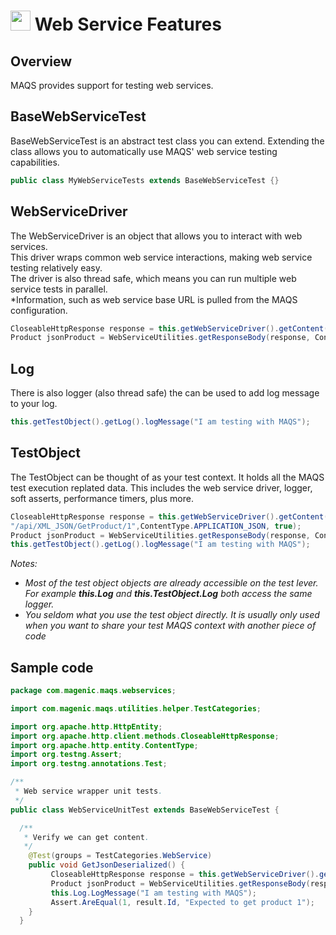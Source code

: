 # <img src="resources/MAQS.jpg" height="32" width="32"> Web Service Features

## Overview
MAQS provides support for testing web services.  


## BaseWebServiceTest
BaseWebServiceTest is an abstract test class you can extend.  Extending the class allows you to automatically use MAQS' web service testing capabilities.
```java
public class MyWebServiceTests extends BaseWebServiceTest {}
```

## WebServiceDriver
The WebServiceDriver is an object that allows you to interact with web services.  
This driver wraps common web service interactions, making web service testing relatively easy.  
The driver is also thread safe, which means you can run multiple web service tests in parallel.  
*Information, such as web service base URL is pulled from the MAQS configuration.
```java
CloseableHttpResponse response = this.getWebServiceDriver().getContent("/api/XML_JSON/GetProduct/1",ContentType.APPLICATION_JSON, true);
Product jsonProduct = WebServiceUtilities.getResponseBody(response, ContentType.APPLICATION_JSON, Product.class);
```
## Log
There is also logger (also thread safe) the can be used to add log message to your log.
```java
this.getTestObject().getLog().logMessage("I am testing with MAQS");
```
## TestObject
The TestObject can be thought of as your test context.  It holds all the MAQS test execution replated data. This includes the web service driver, logger, soft asserts, performance timers, plus more.
```java
CloseableHttpResponse response = this.getWebServiceDriver().getContent(
"/api/XML_JSON/GetProduct/1",ContentType.APPLICATION_JSON, true);
Product jsonProduct = WebServiceUtilities.getResponseBody(response, ContentType.APPLICATION_JSON, Product.class);
this.getTestObject().getLog().logMessage("I am testing with MAQS");
```
*Notes:*  
* *Most of the test object objects are already accessible on the test lever. For example **this.Log** and **this.TestObject.Log** both access the same logger.*
* *You seldom what you use the test object directly.  It is usually only used when you want to share your test MAQS context with another piece of code*

## Sample code
```java
package com.magenic.maqs.webservices;

import com.magenic.maqs.utilities.helper.TestCategories;

import org.apache.http.HttpEntity;
import org.apache.http.client.methods.CloseableHttpResponse;
import org.apache.http.entity.ContentType;
import org.testng.Assert;
import org.testng.annotations.Test;

/**
 * Web service wrapper unit tests.
 */
public class WebServiceUnitTest extends BaseWebServiceTest {

  /**
   * Verify we can get content.
   */
    @Test(groups = TestCategories.WebService)
    public void GetJsonDeserialized() {
         CloseableHttpResponse response = this.getWebServiceDriver().getContent("/api/XML_JSON/GetProduct/1", ContentType.APPLICATION_JSON, true);
         Product jsonProduct = WebServiceUtilities.getResponseBody(response, ContentType.APPLICATION_JSON, Product.class);        
         this.Log.LogMessage("I am testing with MAQS");
         Assert.AreEqual(1, result.Id, "Expected to get product 1");
    }
  }
```
